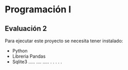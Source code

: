 # Programación I
## Evaluación 2

Para ejecutar este proyecto se necesita tener instalado:

- Python
- Libreria Pandas
- Sqlite3
.....
....
.....
.
.
.
.
.